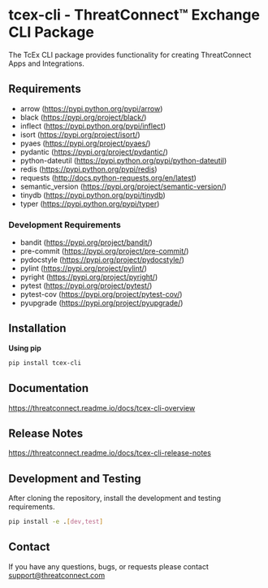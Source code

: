 # tcex-cli - ThreatConnect&trade; Exchange CLI Package

The TcEx CLI package provides functionality for creating ThreatConnect Apps and Integrations.

## Requirements

 * arrow (https://pypi.python.org/pypi/arrow)
 * black (https://pypi.org/project/black/)
 * inflect (https://pypi.python.org/pypi/inflect)
 * isort (https://pypi.org/project/isort/)
 * pyaes (https://pypi.org/project/pyaes/)
 * pydantic (https://pypi.org/project/pydantic/)
 * python-dateutil (https://pypi.python.org/pypi/python-dateutil)
 * redis (https://pypi.python.org/pypi/redis)
 * requests (http://docs.python-requests.org/en/latest)
 * semantic_version (https://pypi.org/project/semantic-version/)
 * tinydb (https://pypi.python.org/pypi/tinydb)
 * typer (https://pypi.python.org/pypi/typer)

### Development Requirements

 * bandit (https://pypi.org/project/bandit/)
 * pre-commit (https://pypi.org/project/pre-commit/)
 * pydocstyle (https://pypi.org/project/pydocstyle/)
 * pylint (https://pypi.org/project/pylint/)
 * pyright (https://pypi.org/project/pyright/)
 * pytest (https://pypi.org/project/pytest/)
 * pytest-cov (https://pypi.org/project/pytest-cov/)
 * pyupgrade (https://pypi.org/project/pyupgrade/)

## Installation

**Using pip**

```bash
pip install tcex-cli
```

## Documentation

https://threatconnect.readme.io/docs/tcex-cli-overview

## Release Notes

https://threatconnect.readme.io/docs/tcex-cli-release-notes

## Development and Testing

After cloning the repository, install the development and testing requirements.

```bash
pip install -e .[dev,test]
```

## Contact

If you have any questions, bugs, or requests please contact support@threatconnect.com
